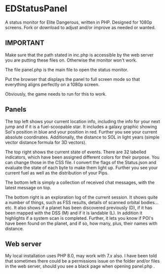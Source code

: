 # EDStatusPanel
 A status monitor for Elite Dangerous, written in PHP. Designed for 1080p screens. Fork or download to adjust and/or improve as needed or wanted.

## IMPORTANT
Make sure that the path stated in inc.php is accessible by the web server you are putting these files on. Otherwise the monitor won't work.

The file panel.php is the main file to open the status monitor.

Put the browser that displays the panel to full screen mode so that everything aligns perfectly on a 1080p screen.

Obviously, the game needs to run for this to work.

## Panels
The top left shows your current location info, including the info for your next jump and if it is a fuel-scoopable star. It includes a galaxy graphic showing Sol's position in blue and your position in red. Further you see your current absolute coordinates. Additionally, the distance to SOL in light years (simple vector distance formula for 3D vectors).

The top right shows the current state of events. There are 32 labelled indicators, which have been assigned different colors for their purpose. You can change those in the CSS file. I convert the flags of the Status.json and evaluate the state of each byte to make them light up. Further you see your current fuel as well as the distribution of your Pips.

The bottom left is simply a collection of received chat messages, with the latest message on top.

The bottom right is an exploration log of the current session. It shows quite a number of things, such as FSS results, details of scanned orbital bodies... etc. It also shows if a planet has been discovered previously (D), if it has been mapped with the DSS (M) and if it is landable (L). In addition it highlights if a system scan is completed. Further, it lets you know if POI's have been found on the planet, and if so, how many, plus, their names with distance.

## Web server
My local installation uses PHP 8.0, may work with 7.x also. I have been told that sometimes there could be a permissions issue on the folder and/or files in the web server, should you see a black page when opening panel.php .